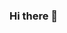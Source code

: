 ### Hi there 👋

<!--
**aishluqman/aishluqman** is a ✨ _special_ ✨ repository because its `README.md` (this file) appears on your GitHub profile.

Here are some ideas to get you started:

- 🔭 I’m currently working on Hyperiondave boot camp.
- 🌱 I’m currently learning Python, machine learning coding, different data types and conditional statements.
- 👯 I’m looking to collaborate on data science project in future to offer my experties.
- 🤔 I’m looking for help with employers with my bootcamp knowledge and technique learned in machine coding.
- 💬 Ask me about ...
- 📫 How to reach me: Please contact me on linkedin or my email address.
- ⚡ Fun fact:I like dancing and reading books.
-->
